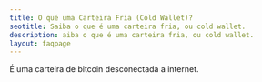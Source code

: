 ```yaml
---
title: O qué uma Carteira Fria (Cold Wallet)?
seotitle: Saiba o que é uma carteira fria, ou cold wallet.
description: aiba o que é uma carteira fria, ou cold wallet.
layout: faqpage
---
```

É uma carteira de bitcoin desconectada a internet. 
